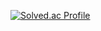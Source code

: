 [![Solved.ac Profile](http://mazassumnida.wtf/api/v2/generate_badge?boj=tjsgml1228)](https://solved.ac/tjsgml1228/)
